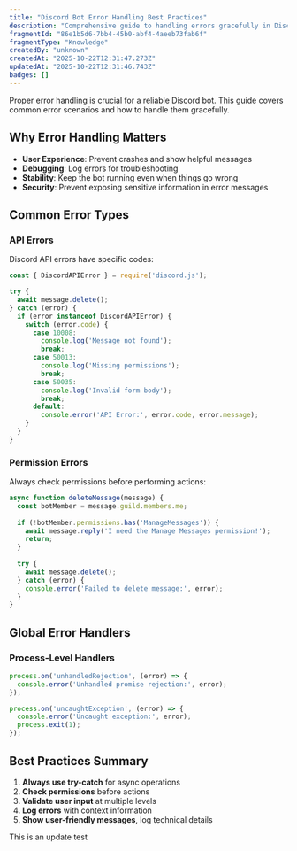 ```yaml
---
title: "Discord Bot Error Handling Best Practices"
description: "Comprehensive guide to handling errors gracefully in Discord bots, including API errors, permission issues, and user input validation"
fragmentId: "86e1b5d6-7bb4-45b0-abf4-4aeeb73fab6f"
fragmentType: "Knowledge"
createdBy: "unknown"
createdAt: "2025-10-22T12:31:47.273Z"
updatedAt: "2025-10-22T12:31:46.743Z"
badges: []
---
```


Proper error handling is crucial for a reliable Discord bot. This guide covers common error scenarios and how to handle them gracefully.

## Why Error Handling Matters

- **User Experience**: Prevent crashes and show helpful messages
- **Debugging**: Log errors for troubleshooting
- **Stability**: Keep the bot running even when things go wrong
- **Security**: Prevent exposing sensitive information in error messages

## Common Error Types

### API Errors

Discord API errors have specific codes:

```javascript
const { DiscordAPIError } = require('discord.js');

try {
  await message.delete();
} catch (error) {
  if (error instanceof DiscordAPIError) {
    switch (error.code) {
      case 10008:
        console.log('Message not found');
        break;
      case 50013:
        console.log('Missing permissions');
        break;
      case 50035:
        console.log('Invalid form body');
        break;
      default:
        console.error('API Error:', error.code, error.message);
    }
  }
}
```

### Permission Errors

Always check permissions before performing actions:

```javascript
async function deleteMessage(message) {
  const botMember = message.guild.members.me;
  
  if (!botMember.permissions.has('ManageMessages')) {
    await message.reply('I need the Manage Messages permission!');
    return;
  }
  
  try {
    await message.delete();
  } catch (error) {
    console.error('Failed to delete message:', error);
  }
}
```

## Global Error Handlers

### Process-Level Handlers

```javascript
process.on('unhandledRejection', (error) => {
  console.error('Unhandled promise rejection:', error);
});

process.on('uncaughtException', (error) => {
  console.error('Uncaught exception:', error);
  process.exit(1);
});
```

## Best Practices Summary

1. **Always use try-catch** for async operations
2. **Check permissions** before actions
3. **Validate user input** at multiple levels
4. **Log errors** with context information
5. **Show user-friendly messages**, log technical details

This is an update test
